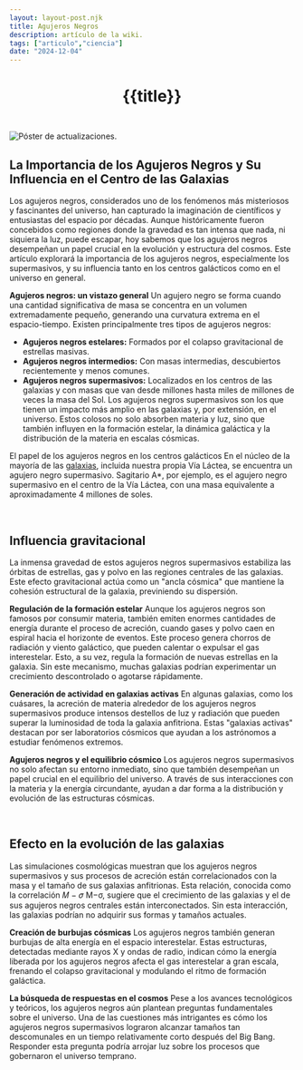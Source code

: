 ```yaml
---
layout: layout-post.njk
title: Agujeros Negros
description: artículo de la wiki.
tags: ["articulo","ciencia"]
date: "2024-12-04"
---
```


# <p style="text-align: center;">**{{title}}**</p>

</br>
<div class="clearfix">
  <img src="/images/blackhole.jpg" class="col-md-6 float-md-end mb-3 ms-md-3" alt="Póster de actualizaciones.">

## La Importancia de los Agujeros Negros y Su Influencia en el Centro de las Galaxias

Los agujeros negros, considerados uno de los fenómenos más misteriosos y fascinantes del universo, han capturado la imaginación de científicos y entusiastas del espacio por décadas. Aunque históricamente fueron concebidos como regiones donde la gravedad es tan intensa que nada, ni siquiera la luz, puede escapar, hoy sabemos que los agujeros negros desempeñan un papel crucial en la evolución y estructura del cosmos. Este artículo explorará la importancia de los agujeros negros, especialmente los supermasivos, y su influencia tanto en los centros galácticos como en el universo en general.

**Agujeros negros: un vistazo general**
Un agujero negro se forma cuando una cantidad significativa de masa se concentra en un volumen extremadamente pequeño, generando una curvatura extrema en el espacio-tiempo. Existen principalmente tres tipos de agujeros negros:

- **Agujeros negros estelares:** Formados por el colapso gravitacional de estrellas masivas.
- **Agujeros negros intermedios:** Con masas intermedias, descubiertos recientemente y menos comunes.
- **Agujeros negros supermasivos:** Localizados en los centros de las galaxias y con masas que van desde millones hasta miles de millones de veces la masa del Sol.
Los agujeros negros supermasivos son los que tienen un impacto más amplio en las galaxias y, por extensión, en el universo. Estos colosos no solo absorben materia y luz, sino que también influyen en la formación estelar, la dinámica galáctica y la distribución de la materia en escalas cósmicas.

El papel de los agujeros negros en los centros galácticos
En el núcleo de la mayoría de las  <a href="/Galaxias">galaxias</a>, incluida nuestra propia Vía Láctea, se encuentra un agujero negro supermasivo. Sagitario A*, por ejemplo, es el agujero negro supermasivo en el centro de la Vía Láctea, con una masa equivalente a aproximadamente 4 millones de soles.

<br>

## Influencia gravitacional
La inmensa gravedad de estos agujeros negros supermasivos estabiliza las órbitas de estrellas, gas y polvo en las regiones centrales de las galaxias. Este efecto gravitacional actúa como un "ancla cósmica" que mantiene la cohesión estructural de la galaxia, previniendo su dispersión.

**Regulación de la formación estelar**
Aunque los agujeros negros son famosos por consumir materia, también emiten enormes cantidades de energía durante el proceso de acreción, cuando gases y polvo caen en espiral hacia el horizonte de eventos. Este proceso genera chorros de radiación y viento galáctico, que pueden calentar o expulsar el gas interestelar. Esto, a su vez, regula la formación de nuevas estrellas en la galaxia. Sin este mecanismo, muchas galaxias podrían experimentar un crecimiento descontrolado o agotarse rápidamente.

**Generación de actividad en galaxias activas**
En algunas galaxias, como los cuásares, la acreción de materia alrededor de los agujeros negros supermasivos produce intensos destellos de luz y radiación que pueden superar la luminosidad de toda la galaxia anfitriona. Estas "galaxias activas" destacan por ser laboratorios cósmicos que ayudan a los astrónomos a estudiar fenómenos extremos.

**Agujeros negros y el equilibrio cósmico**
Los agujeros negros supermasivos no solo afectan su entorno inmediato, sino que también desempeñan un papel crucial en el equilibrio del universo. A través de sus interacciones con la materia y la energía circundante, ayudan a dar forma a la distribución y evolución de las estructuras cósmicas.

<br>

## Efecto en la evolución de las galaxias
Las simulaciones cosmológicas muestran que los agujeros negros supermasivos y sus procesos de acreción están correlacionados con la masa y el tamaño de sus galaxias anfitrionas. Esta relación, conocida como la correlación 
𝑀
−
𝜎
M−σ, sugiere que el crecimiento de las galaxias y el de sus agujeros negros centrales están interconectados. Sin esta interacción, las galaxias podrían no adquirir sus formas y tamaños actuales.

**Creación de burbujas cósmicas**
Los agujeros negros también generan burbujas de alta energía en el espacio interestelar. Estas estructuras, detectadas mediante rayos X y ondas de radio, indican cómo la energía liberada por los agujeros negros afecta el gas interestelar a gran escala, frenando el colapso gravitacional y modulando el ritmo de formación galáctica.

**La búsqueda de respuestas en el cosmos**
Pese a los avances tecnológicos y teóricos, los agujeros negros aún plantean preguntas fundamentales sobre el universo. Una de las cuestiones más intrigantes es cómo los agujeros negros supermasivos lograron alcanzar tamaños tan descomunales en un tiempo relativamente corto después del Big Bang. Responder esta pregunta podría arrojar luz sobre los procesos que gobernaron el universo temprano.
</div>